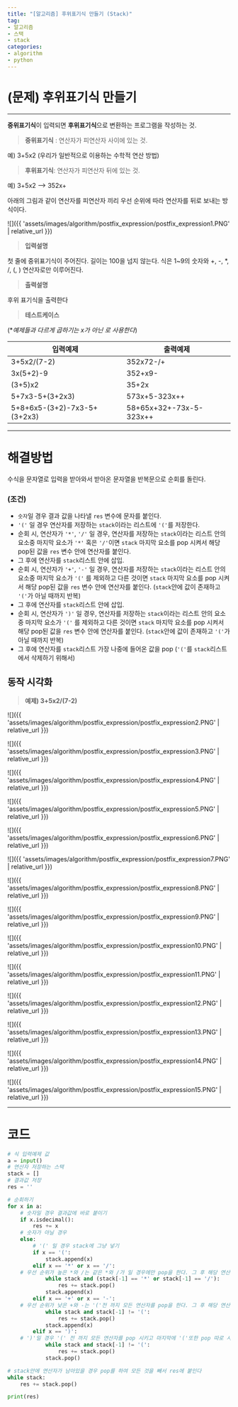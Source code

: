 ```yaml
---
title: "[알고리즘] 후위표기식 만들기 (Stack)"
tag:
- 알고리즘
- 스택
- stack
categories:
- algorithm
- python
---
```


# (문제) 후위표기식 만들기
---
**중위표기식**이 입력되면 **후위표기식**으로 변환하는 프로그램을 작성하는 것.

> **중위표기식** :
> 연산자가 피연산자 사이에 있는 것.

예) 3+5x2  (우리가 일반적으로 이용하는 수학적 연산 방법)

> **후위표기식**:
> 연산자가 피연산자 뒤에 있는 것.

예) 3+5x2  --> 352x+

아래의 그림과 같이 연산자를 피연산자 끼리 우선 순위에 따라 연산자를 뒤로 보내는 방식이다.

![]({{ 'assets/images/algorithm/postfix_expression/postfix_expression1.PNG' | relative_url }})

>  **입력설명**  

첫 줄에 중위표기식이 주어진다. 길이는 100을 넘지 않는다.
식은 1~9의 숫자와 +, -, *, /, (, ) 연산자로만 이루어진다.

>  **출력설명**  

후위 표기식을 출력한다


> **테스트케이스**

(**예제들과 다르게 곱하기는 x가 아닌 *로 사용한다**)

| 입력예제 | 출력예제 |
| -------- | -------- |
| 3+5x2/(7-2)     | 352x72-/+     |
| 3x(5+2)-9     | 352+x9-     |
| (3+5)x2     | 35+2x     |
| 5+7x3-5+(3+2x3)     | 573x+5-323x++     |
| 5+8+6x5-(3+2)-7x3-5+(3+2x3)     | 58+65x+32+-73x-5-323x++     |

---
# 해결방법
수식을 문자열로 입력을 받아와서 받아온 문자열을 반복문으로 순회를 돌린다.

### (조건)
* `숫자`일 경우 결과 값을 나타낼 `res` 변수에 문자를 붙인다.
* `'('` 일 경우 연산자를 저장하는 `stack`이라는 리스트에 `'('`를 저장한다.
* 순회 시, 연산자가 `'*'`, `'/'` 일 경우, 연산자를 저장하는 `stack`이라는 리스트 안의 요소중 마지막 요소가 `'*'` 혹은  `'/'`이면 `stack` 마지막 요소를 pop 시켜서 해당 pop된 값을 `res` 변수 안에 연산자를 붙인다.
* 그 후에 연산자를 `stack`리스트 안에 삽입.
* 순회 시, 연산자가 `'+'`, `'-'` 일 경우, 연산자를 저장하는 `stack`이라는 리스트 안의 요소중 마지막 요소가 `'('` 를 제외하고 다른 것이면 `stack` 마지막 요소를 pop 시켜서 해당 pop된 값을 `res` 변수 안에 연산자를 붙인다.
(`stack`안에 값이 존재하고 `'('`가 아닐 때까지 반복)
* 그 후에 연산자를 `stack`리스트 안에 삽입.
* 순회 시, 연산자가 `')'` 일 경우, 연산자를 저장하는 `stack`이라는 리스트 안의 요소중 마지막 요소가 `'('` 를 제외하고 다른 것이면 `stack` 마지막 요소를 pop 시켜서 해당 pop된 값을 `res` 변수 안에 연산자를 붙인다.
(`stack`안에 값이 존재하고 `'('`가 아닐 때까지 반복)
* 그 후에 연산자를 `stack`리스트 가장 나중에 들어온 값을 pop
(`'('`를 `stack`리스트에서 삭제하기 위해서)

## 동작 시각화
> **예제) 3+5x2/(7-2)**

![]({{ 'assets/images/algorithm/postfix_expression/postfix_expression2.PNG' | relative_url }})

![]({{ 'assets/images/algorithm/postfix_expression/postfix_expression3.PNG' | relative_url }})

![]({{ 'assets/images/algorithm/postfix_expression/postfix_expression4.PNG' | relative_url }})

![]({{ 'assets/images/algorithm/postfix_expression/postfix_expression5.PNG' | relative_url }})

![]({{ 'assets/images/algorithm/postfix_expression/postfix_expression6.PNG' | relative_url }})

![]({{ 'assets/images/algorithm/postfix_expression/postfix_expression7.PNG' | relative_url }})

![]({{ 'assets/images/algorithm/postfix_expression/postfix_expression8.PNG' | relative_url }})

![]({{ 'assets/images/algorithm/postfix_expression/postfix_expression9.PNG' | relative_url }})

![]({{ 'assets/images/algorithm/postfix_expression/postfix_expression10.PNG' | relative_url }})

![]({{ 'assets/images/algorithm/postfix_expression/postfix_expression11.PNG' | relative_url }})

![]({{ 'assets/images/algorithm/postfix_expression/postfix_expression12.PNG' | relative_url }})

![]({{ 'assets/images/algorithm/postfix_expression/postfix_expression13.PNG' | relative_url }})

![]({{ 'assets/images/algorithm/postfix_expression/postfix_expression14.PNG' | relative_url }})

![]({{ 'assets/images/algorithm/postfix_expression/postfix_expression15.PNG' | relative_url }})

---

# 코드
```python
# 식 입력예제 값
a = input()
# 연산자 저장하는 스택
stack = []
# 결과값 저장
res = ''

# 순회하기
for x in a:
    # 숫자일 경우 결과값에 바로 붙이기
    if x.isdecimal():
        res += x
    # 숫자가 아닐 경우
    else:
        # '(' 일 경우 stack에 그냥 넣기
        if x == '(':
            stack.append(x)
        elif x == '*' or x == '/':
	# 우선 순위가 높은 *와 /는 같은 *와 /가 일 경우에만 pop을 한다. 그 후 해당 연산자를 넣는다
            while stack and (stack[-1] == '*' or stack[-1] == '/'):
                res += stack.pop()
            stack.append(x)
        elif x == '+' or x == '-':
	# 우선 순위가 낮은 +와 -는 '('전 까지 모든 연산자를 pop을 한다. 그 후 해당 연산자를 넣는다
            while stack and stack[-1] != '(':
                res += stack.pop()
            stack.append(x)
        elif x == ')':
	# ')'일 경우 '(' 전 까지 모든 연산자를 pop 시키고 마지막에 '('또한 pop 따로 시킨다
            while stack and stack[-1] != '(':
                res += stack.pop()
            stack.pop()

# stack안에 연산자가 남아있을 경우 pop를 하여 모든 것을 빼서 res에 붙인다
while stack:
    res += stack.pop()

print(res)
```
